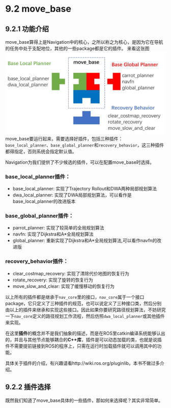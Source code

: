 # 9.2 move_base

## 9.2.1 功能介绍
move_base算得上是Navigation中的核心，之所以称之为核心，是因为它在导航的任务中处于支配地位，其他的一些package都是它的插件。
来看这张图
![slam_gmapping](/pics/move_base.jpg)
move_base要运行起来，需要选择好插件，包括三种插件：`base_local_planner`、`base_global_planner`和`recovery_behavior`，这三种插件都得指定，否则系统会指定默认值。

Navigation为我们提供了不少候选的插件，可以在配置move_base时选择。
### base_local_planner插件：
* base_local_planner: 实现了Trajectory Rollout和DWA两种局部规划算法
* dwa_local_planner: 实现了DWA局部规划算法，可以看作是base_local_planner的改进版本

### base_global_planner插件：
* parrot_planner: 实现了较简单的全局规划算法
* navfn: 实现了Dijkstra和A*全局规划算法
* global_planner: 重新实现了Dijkstra和A*全局规划算法,可以看作navfn的改进版

### recovery_behavior插件：
* clear_costmap_recovery: 实现了清除代价地图的恢复行为
* rotate_recovery: 实现了旋转的恢复行为
* move_slow_and_clear: 实现了缓慢移动的恢复行为

以上所有的插件都是继承于`nav_core`里的接口，`nav_core`属于一个接口package，它只定义了三种插件的规范，也可以说定义了三种接口类，然后分别由以上的插件来继承和实现这些接口。因此如果你要研究路径规划算法，不妨研究一下`nav_core`定义的路径规划工作流程，然后仿照`dwa_local_planner`或其他插件来实现。

在这里**插件**的概念并不是我们抽象的描述，而是在ROS里catkin编译系统能够认出的，并且与其他节点能够耦合的**C++库**，插件是可以动态加载的类，也就是说插件不需要提前链接到ROS的程序上，只需在运行时加载插件就可以调用其中的功能。

具体关于插件的介绍，有兴趣请看http://wiki.ros.org/pluginlib，本书不做过多介绍。

## 9.2.2 插件选择

既然我们知道了move_base具体的一些插件，那如何来选择呢？其实非常简单。